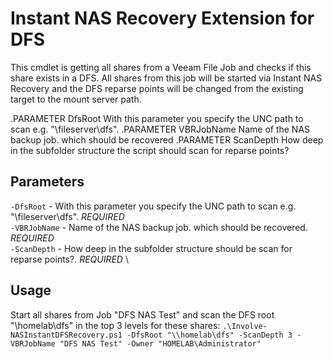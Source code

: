 ﻿# Instant NAS Recovery Extension for DFS

This cmdlet is getting all shares from a Veeam File Job and checks if this share exists
in a DFS. All shares from this job will be started via Instant NAS Recovery and the DFS
reparse points will be changed from the existing target to the mount server path.


   .PARAMETER DfsRoot
   With this parameter you specify the UNC path to scan e.g. "\\fileserver\dfs".
   .PARAMETER VBRJobName
   Name of the NAS backup job. which should be recovered
   .PARAMETER ScanDepth
   How deep in the subfolder structure the script should scan for reparse points?

## Parameters
`-DfsRoot` - With this parameter you specify the UNC path to scan e.g. "\\fileserver\dfs". *REQUIRED* \
`-VBRJobName` - Name of the NAS backup job. which should be recovered. *REQUIRED* \
`-ScanDepth` - How deep in the subfolder structure should be scan for reparse points?. *REQUIRED* \

## Usage

Start all shares from Job "DFS NAS Test" and scan the DFS root "\\homelab\dfs" in the top 3 levels for these shares: 
`.\Involve-NASInstantDFSRecovery.ps1 -DfsRoot "\\homelab\dfs" -ScanDepth 3 -VBRJobName "DFS NAS Test" -Owner "HOMELAB\Administrator"`